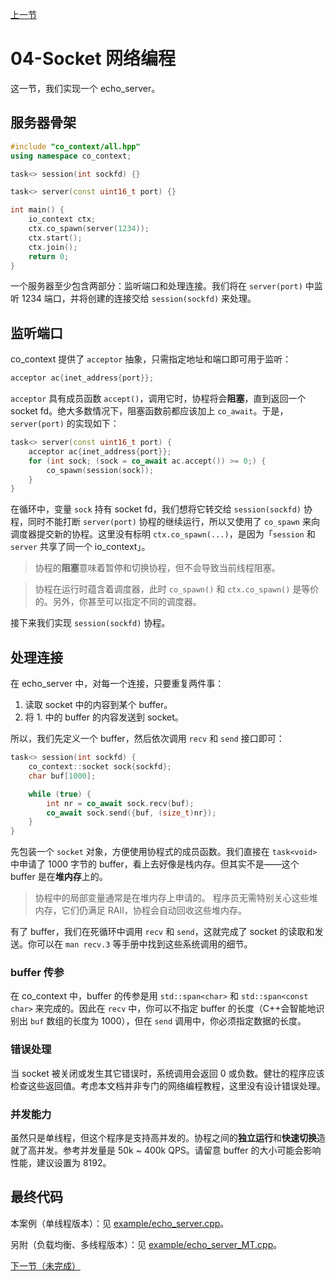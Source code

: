 [上一节](/doc/zh/02-协程.md)

# 04-Socket 网络编程

这一节，我们实现一个 echo_server。

## 服务器骨架

```cpp
#include "co_context/all.hpp"
using namespace co_context;

task<> session(int sockfd) {}

task<> server(const uint16_t port) {}

int main() {
    io_context ctx;
    ctx.co_spawn(server(1234));
    ctx.start();
    ctx.join();
    return 0;
}
```

一个服务器至少包含两部分：监听端口和处理连接。我们将在 `server(port)` 中监听 1234 端口，并将创建的连接交给 `session(sockfd)` 来处理。

## 监听端口

co_context 提供了 `acceptor` 抽象，只需指定地址和端口即可用于监听：

```cpp
acceptor ac{inet_address{port}};
```

`acceptor` 具有成员函数 `accept()`，调用它时，协程将会**阻塞**，直到返回一个 socket fd。绝大多数情况下，阻塞函数前都应该加上 `co_await`。于是，`server(port)` 的实现如下：

```cpp
task<> server(const uint16_t port) {
    acceptor ac{inet_address{port}};
    for (int sock; (sock = co_await ac.accept()) >= 0;) {
        co_spawn(session(sock));
    }
}
```

在循环中，变量 `sock` 持有 socket fd，我们想将它转交给 `session(sockfd)` 协程，同时不能打断 `server(port)` 协程的继续运行，所以又使用了 `co_spawn` 来向调度器提交新的协程。这里没有标明 `ctx.co_spawn(...)`，是因为「`session` 和 `server` 共享了同一个 io_context」。

> 协程的**阻塞**意味着暂停和切换协程，但不会导致当前线程阻塞。

> 协程在运行时蕴含着调度器，此时 `co_spawn()` 和 `ctx.co_spawn()` 是等价的。另外，你甚至可以指定不同的调度器。

接下来我们实现 `session(sockfd)` 协程。

## 处理连接

在 echo_server 中，对每一个连接，只要重复两件事：

1. 读取 socket 中的内容到某个 buffer。
2. 将 1. 中的 buffer 的内容发送到 socket。

所以，我们先定义一个 buffer，然后依次调用 `recv` 和 `send` 接口即可：

```cpp
task<> session(int sockfd) {
    co_context::socket sock{sockfd};
    char buf[1000];

    while (true) {
        int nr = co_await sock.recv(buf);
        co_await sock.send({buf, (size_t)nr});
    }
}
```

先包装一个 `socket` 对象，方便使用协程式的成员函数。我们直接在 `task<void>` 中申请了 1000 字节的 buffer，看上去好像是栈内存。但其实不是——这个 buffer 是在**堆内存**上的。

> 协程中的局部变量通常是在堆内存上申请的。
> 程序员无需特别关心这些堆内存，它们仍满足 RAII，协程会自动回收这些堆内存。

有了 buffer，我们在死循环中调用 `recv` 和 `send`，这就完成了 socket 的读取和发送。你可以在 `man recv.3` 等手册中找到这些系统调用的细节。

### buffer 传参

在 co_context 中，buffer 的传参是用 `std::span<char>` 和 `std::span<const char>` 来完成的。因此在 `recv` 中，你可以不指定 buffer 的长度（C++会智能地识别出 `buf` 数组的长度为 1000），但在 `send` 调用中，你必须指定数据的长度。

### 错误处理

当 socket 被关闭或发生其它错误时，系统调用会返回 0 或负数。健壮的程序应该检查这些返回值。考虑本文档并非专门的网络编程教程，这里没有设计错误处理。

### 并发能力

虽然只是单线程，但这个程序是支持高并发的。协程之间的**独立运行**和**快速切换**造就了高并发。参考并发量是 50k ~ 400k QPS。请留意 buffer 的大小可能会影响性能，建议设置为 8192。

## 最终代码

本案例（单线程版本）：见 [example/echo_server.cpp](/example/echo_server.cpp)。

另附（负载均衡、多线程版本）：见 [example/echo_server_MT.cpp](/example/echo_server_MT.cpp)。

[下一节（未完成）](./04-Socket%20网络编程.md)